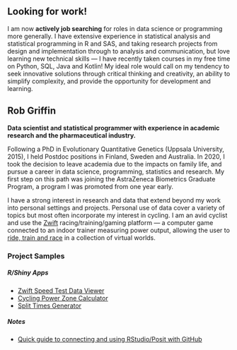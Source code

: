 ## Looking for work!

I am now **actively job searching** for roles in data science or programming more generally. I have extensive experience in statistical analysis and statistical programming in R and SAS, and taking research projects from design and implementation through to analysis and communication, but love learning new technical skills &mdash; I have recently taken courses in my free time on Python, SQL, Java and Kotlin! My ideal role would call on my tendency to seek innovative solutions through critical thinking and creativity, an ability to simplify complexity, and provide the opportunity for development and learning. 


## Rob Griffin

**Data scientist and statistical programmer with experience in academic research and the pharmaceutical industry.**

Following a PhD in Evolutionary Quantitative Genetics (Uppsala University, 2015), I held Postdoc positions in Finland, Sweden and Australia. In 2020, I took the decision to leave academia due to the impacts on family life, and pursue a career in data science, programming, statistics and research. My first step on this path was joining the AstraZeneca Biometrics Graduate Program, a program I was promoted from one year early. 

I have a strong interest in research and data that extend beyond my work into personal settings and projects. Personal use of data cover a variety of topics but most often incorporate my interest in cycling. I am an avid cyclist and use the [Zwift](https://eu.zwift.com/?utm_source=google&utm_medium=cpc&utm_campaign=zwift_eur_eu_cycling_search_brandcoreex_performance_eng-imprshare-21&gclid=Cj0KCQiAmaibBhCAARIsAKUlaKRZ8AabuV9v-UHyhj_SZ6x1DyZCI-0IFBGwt5NkHOTsqOXFYstUJ50aArRQEALw_wcB) racing/training/gaming platform &mdash; a computer game connected to an indoor trainer measuring power output, allowing the user to [ride, train and race](https://www.youtube.com/live/Q3ss9m7YyFI?feature=share&t=1900) in a collection of virtual worlds. 

### Project Samples

##### R/Shiny Apps

- [Zwift Speed Test Data Viewer](https://griffindatasci.shinyapps.io/zwift_speed_data/)
- [Cycling Power Zone Calculator](https://griffindatasci.shinyapps.io/ftp_power_zones/)
- [Split Times Generator](https://griffindatasci.shinyapps.io/cycling_splits/)


##### Notes
- [Quick guide to connecting and using RStudio/Posit with GitHub](https://github.com/griffindatasci/griffindatasci/blob/main/connect_git_posit.md)
